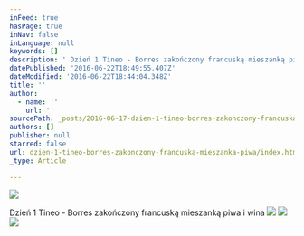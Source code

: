 ```yaml
---
inFeed: true
hasPage: true
inNav: false
inLanguage: null
keywords: []
description: ' Dzień 1 Tineo - Borres zakończony francuską mieszanką piwa i wina '
datePublished: '2016-06-22T18:49:55.407Z'
dateModified: '2016-06-22T18:44:04.348Z'
title: ''
author:
  - name: ''
    url: ''
sourcePath: _posts/2016-06-17-dzien-1-tineo-borres-zakonczony-francuska-mieszanka-piwa.md
authors: []
publisher: null
starred: false
url: dzien-1-tineo-borres-zakonczony-francuska-mieszanka-piwa/index.html
_type: Article

---
```

![](https://the-grid-user-content.s3-us-west-2.amazonaws.com/db8a198e-2104-48e6-bb95-eb79f372166b.jpg)

Dzień 1 Tineo - Borres zakończony francuską mieszanką piwa i wina ![](https://the-grid-user-content.s3-us-west-2.amazonaws.com/e0960de9-78eb-4cd5-9a3f-eba724b57b63.jpg)
![](https://the-grid-user-content.s3-us-west-2.amazonaws.com/41db14c7-864c-4d18-83d2-2f4dfb74d6e4.jpg)
![](https://the-grid-user-content.s3-us-west-2.amazonaws.com/1b634859-db3f-44f5-839a-36da7dac703a.jpg)